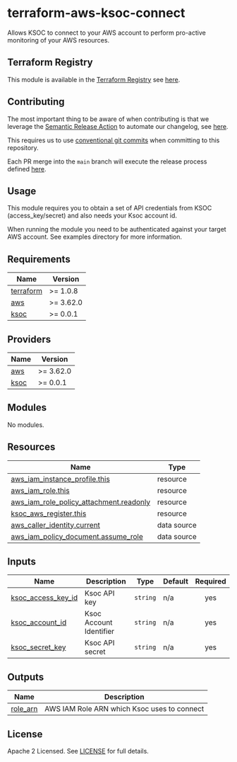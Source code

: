 # terraform-aws-ksoc-connect

Allows KSOC to connect to your AWS account to perform pro-active monitoring of your AWS resources.

## Terraform Registry

This module is available in the [Terraform Registry](https://registry.terraform.io/) see [here](https://registry.terraform.io/modules/ksoclabs/ksoc-connect/aws/latest).

## Contributing

The most important thing to be aware of when contributing is that we leverage the [Semantic Release Action](https://github.com/cycjimmy/semantic-release-action) to automate our changelog, see [here](CHANGELOG.md).

This requires us to use [conventional git commits](https://www.conventionalcommits.org/en/v1.0.0/) when committing to this repository.

Each PR merge into the `main` branch will execute the release process defined [here](.github/workflows/release.yml).

## Usage

This module requires you to obtain a set of API credentials from KSOC (access_key/secret) and also needs your Ksoc account id.

When running the module you need to be authenticated against your target AWS account. See examples directory for more information.

<!-- BEGINNING OF PRE-COMMIT-TERRAFORM DOCS HOOK -->
## Requirements

| Name | Version |
|------|---------|
| <a name="requirement_terraform"></a> [terraform](#requirement\_terraform) | >= 1.0.8 |
| <a name="requirement_aws"></a> [aws](#requirement\_aws) | >= 3.62.0 |
| <a name="requirement_ksoc"></a> [ksoc](#requirement\_ksoc) | >= 0.0.1 |

## Providers

| Name | Version |
|------|---------|
| <a name="provider_aws"></a> [aws](#provider\_aws) | >= 3.62.0 |
| <a name="provider_ksoc"></a> [ksoc](#provider\_ksoc) | >= 0.0.1 |

## Modules

No modules.

## Resources

| Name | Type |
|------|------|
| [aws_iam_instance_profile.this](https://registry.terraform.io/providers/hashicorp/aws/latest/docs/resources/iam_instance_profile) | resource |
| [aws_iam_role.this](https://registry.terraform.io/providers/hashicorp/aws/latest/docs/resources/iam_role) | resource |
| [aws_iam_role_policy_attachment.readonly](https://registry.terraform.io/providers/hashicorp/aws/latest/docs/resources/iam_role_policy_attachment) | resource |
| [ksoc_aws_register.this](https://registry.terraform.io/providers/ksoclabs/ksoc/latest/docs/resources/aws_register) | resource |
| [aws_caller_identity.current](https://registry.terraform.io/providers/hashicorp/aws/latest/docs/data-sources/caller_identity) | data source |
| [aws_iam_policy_document.assume_role](https://registry.terraform.io/providers/hashicorp/aws/latest/docs/data-sources/iam_policy_document) | data source |

## Inputs

| Name | Description | Type | Default | Required |
|------|-------------|------|---------|:--------:|
| <a name="input_ksoc_access_key_id"></a> [ksoc\_access\_key\_id](#input\_ksoc\_access\_key\_id) | Ksoc API key | `string` | n/a | yes |
| <a name="input_ksoc_account_id"></a> [ksoc\_account\_id](#input\_ksoc\_account\_id) | Ksoc Account Identifier | `string` | n/a | yes |
| <a name="input_ksoc_secret_key"></a> [ksoc\_secret\_key](#input\_ksoc\_secret\_key) | Ksoc API secret | `string` | n/a | yes |

## Outputs

| Name | Description |
|------|-------------|
| <a name="output_role_arn"></a> [role\_arn](#output\_role\_arn) | AWS IAM Role ARN which Ksoc uses to connect |
<!-- END OF PRE-COMMIT-TERRAFORM DOCS HOOK -->

## License
Apache 2 Licensed. See [LICENSE](LICENSE) for full details.
